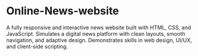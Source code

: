 # Online-News-website
A fully responsive and interactive news website built with HTML, CSS, and JavaScript. Simulates a digital news platform with clean layouts, smooth navigation, and adaptive design. Demonstrates skills in web design, UI/UX, and client-side scripting.
